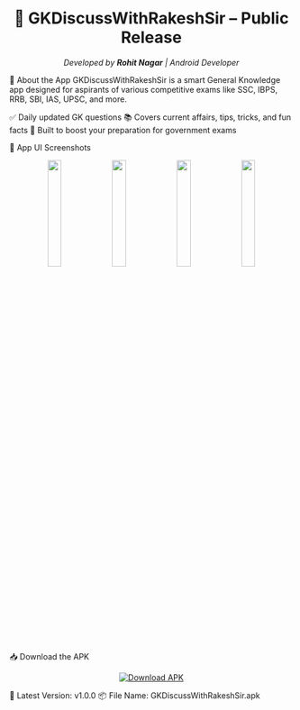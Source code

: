 <h1 align="center">📘 GKDiscussWithRakeshSir – Public Release</h1> <p align="center"> <i>Developed by <b>Rohit Nagar</b> | Android Developer</i> </p>
🧠 About the App
GKDiscussWithRakeshSir is a smart General Knowledge app designed for aspirants of various competitive exams like SSC, IBPS, RRB, SBI, IAS, UPSC, and more.

✅ Daily updated GK questions
📚 Covers current affairs, tips, tricks, and fun facts
🚀 Built to boost your preparation for government exams

📱 App UI Screenshots
<p align="center"> <img src="https://github.com/user-attachments/assets/df9272e4-572e-4219-95e4-0e1f7f1268b9" width="22%"> <img src="https://github.com/user-attachments/assets/0d85f5b3-81b8-40ea-b537-75f064dfc7da" width="22%"> <img src="https://github.com/user-attachments/assets/bf2f02f9-06fa-4192-b52d-70f826a8bcc7" width="22%"> <img src="https://github.com/user-attachments/assets/7bc14a28-2814-4c97-81d7-9da5944b4a83" width="22%"> </p>
📥 Download the APK
<p align="center"> <a href="https://github.com/YourUsername/GKDiscussWithRakeshSir-public-release/releases/latest/download/GKDiscussWithRakeshSir.apk" download> <img src="https://img.shields.io/badge/Download%20APK-GKDiscussWithRakeshSir-blue?style=for-the-badge&logo=android" alt="Download APK"> </a> </p>
🔖 Latest Version: v1.0.0
📦 File Name: GKDiscussWithRakeshSir.apk
